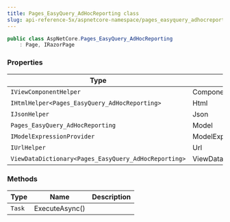 ```yaml
---
title: Pages_EasyQuery_AdHocReporting class
slug: api-reference-5x/aspnetcore-namespace/pages_easyquery_adhocreporting-class
---
```


```csharp
public class AspNetCore.Pages_EasyQuery_AdHocReporting
    : Page, IRazorPage

```

### Properties

| Type | Name | Description | 
| --- | --- | --- | 
| `IViewComponentHelper` | Component |  | 
| `IHtmlHelper<Pages_EasyQuery_AdHocReporting>` | Html |  | 
| `IJsonHelper` | Json |  | 
| `Pages_EasyQuery_AdHocReporting` | Model |  | 
| `IModelExpressionProvider` | ModelExpressionProvider |  | 
| `IUrlHelper` | Url |  | 
| `ViewDataDictionary<Pages_EasyQuery_AdHocReporting>` | ViewData |  | 


### Methods

| Type | Name | Description | 
| --- | --- | --- | 
| `Task` | ExecuteAsync() |  |